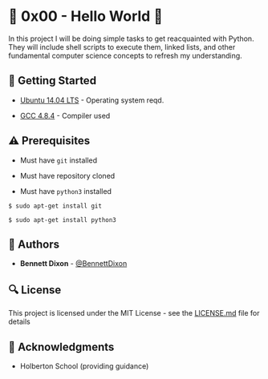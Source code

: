 # :shell: 0x00 - Hello World :shell:

In this project I will be doing simple tasks to get reacquainted with Python. They will include shell scripts to execute them, linked lists, and other fundamental computer science concepts to refresh my understanding.

## :running: Getting Started

* [Ubuntu 14.04 LTS](http://releases.ubuntu.com/14.04/) - Operating system reqd.

* [GCC 4.8.4](https://gcc.gnu.org/gcc-4.8/) - Compiler used


## :warning: Prerequisites

* Must have `git` installed

* Must have repository cloned

* Must have `python3` installed

```
$ sudo apt-get install git
```

```
$ sudo apt-get install python3
```

## :blue_book: Authors
* **Bennett Dixon** - [@BennettDixon](https://github.com/BennettDixon)

## :mag: License

This project is licensed under the MIT License - see the [LICENSE.md](https://github.com/BennettDixon/holbertonschool-higher_level_programming/blob/master/LICENSE.md) file for details



## :mega: Acknowledgments

* Holberton School (providing guidance)
